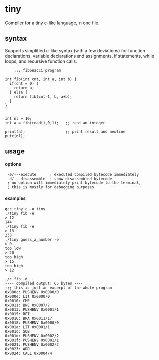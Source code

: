 
# tiny
Compiler for a tiny c-like language, in one file.

## syntax
Supports simplified c-like syntax (with a few deviations) for function declarations, variable declarations and assignments, if statements, while loops, and recursive function calls.
```
	;;; fibonacci program
	
int fib(int cnt, int a, int b) {
  if(cnt = 0) {
    return a;
  } else {
    return fib(cnt-1, b, a+b);
  }
}


int nl = 10;
int a = fib(read(),0,1);   ;; read an integer

print(a);				   ;; print result and newline
putc(nl);

```

## usage
#### options
```
 -e/---execute      ; executed compiled bytecode immediately
 -d/---disassemble  ; show disassembled bytecode
 ; no option will immediately print bytecode to the terminal,
 ; this is mostly for debugging purposes
```
#### examples
```
gcc tiny.c -o tiny
./tiny fib -e    
> 12   
144
./tiny fib -e  
> 13
233
./tiny guess_a_number -e
> 0
too low
> 20
too high
> 15
too high
> 12
  
./c fib -d
---- compiled output: 65 bytes ----
;;; this is just an excerpt of the whole program
0x000c: PUSHENV 0x0000/0
0x000e: LIT 0x0000/0
0x0010: CMP
0x0011: BNE 0x0007/7
0x0013: PUSHENV 0x0001/1
0x0015: RET
0x0016: BRA 0x0011/17
0x0018: PUSHENV 0x0000/0
0x001a: LIT 0x0001/1
0x001c: SUB
0x001d: PUSHENV 0x0002/2
0x001f: PUSHENV 0x0001/1
0x0021: PUSHENV 0x0002/2
0x0023: ADD
0x0024: CALL 0x0004/4
```